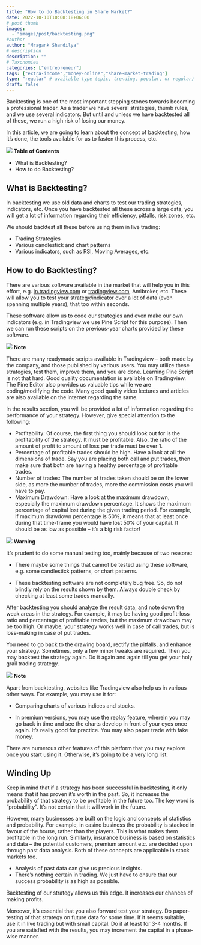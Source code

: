 ```yaml
---
title: "How to do Backtesting in Share Market?"
date: 2022-10-10T10:08:18+06:00
# post thumb
images:
  - "images/post/backtesting.png"
#author
author: "Mragank Shandilya"
# description
description: ""
# Taxonomies
categories: ["entrepreneur"]
tags: ["extra-income","money-online","share-market-trading"]
type: "regular" # available type (epic, trending, popular, or regular)
draft: false
---
```


Backtesting is one of the most important stepping stones towards becoming a professional trader. As a trader we have several strategies, thumb rules, and we use several indicators. But until and unless we have backtested all of these, we run a high risk of losing our money. 

In this article, we are going to learn about the concept of backtesting, how it’s done, the tools available for us to fasten this process, etc. 

<div class="toc-mak">
<img src="../../images/pencil.png">
<b>Table of Contents</b>
<ul>
<li>What is Backtesting?</li>
<li>How to do Backtesting?</li>
</ul>
</div>

## What is Backtesting?

In backtesting we use old data and charts to test our trading strategies, indicators, etc. Once you have backtested all these across a large data, you will get a lot of information regarding their efficiency, pitfalls, risk zones, etc. 

We should backtest all these before using them in live trading:
* Trading Strategies
* Various candlestick and chart patterns 
* Various indicators, such as RSI, Moving Averages, etc. 


## How to do Backtesting? 

There are various software available in the market that will help you in this effort, e.g. <a href="https://in.tradingview.com/" target="_blank" title="tradingview" class="mak-link">in.tradingview.com</a> or <a href="https://www.tradingview.com/" target="_blank" title="tradingview" class="mak-link">tradingview.com</a>, Amibroker, etc. These will allow you to test your strategy/indicator over a lot of data (even spanning multiple years), that too within seconds. 

These software allow us to code our strategies and even make our own indicators (e.g. in Tradingview we use Pine Script for this purpose). Then we can run these scripts on the previous-year charts provided by these software. 

<div class="toc-mak">
  <img src="../../../images/pencil.png">
  <b>Note</b><br>

There are many readymade scripts available in Tradingview – both made by the company, and those published by various users. You may utilize these strategies, test them, improve them, and you are done. Learning Pine Script is not that hard. Good quality documentation is available on Tradingview. The Pine Editor also provides us valuable tips while we are coding/modifying the code. Many good quality video lectures and articles are also available on the internet regarding the same. 
</div>

In the results section, you will be provided a lot of information regarding the performance of your strategy. However, give special attention to the following:
* Profitability: Of course, the first thing you should look out for is the profitability of the strategy. It must be profitable. Also, the ratio of the amount of profit to amount of loss per trade must be over 1. 
* Percentage of profitable trades should be high. Have a look at all the dimensions of trade. Say you are placing both call and put trades, then make sure that both are having a healthy percentage of profitable trades. 
* Number of trades: The number of trades taken should be on the lower side, as more the number of trades, more the commission costs you will have to pay.
* Maximum Drawdown: Have a look at the maximum drawdown, especially the maximum drawdown percentage. It shows the maximum percentage of capital lost during the given trading period. For example, if maximum drawdown percentage is 50%, it means that at least once during that time-frame you would have lost 50% of your capital. It should be as low as possible – it’s a big risk factor! 

<div class="danger-mak">
  <img src="../../../images/warning.png">
  <b>Warning</b><br>

It’s prudent to do some manual testing too, mainly because of two reasons:

* There maybe some things that cannot be tested using these software, e.g. some candlestick patterns, or chart patterns.

* These backtesting software are not completely bug free. So, do not blindly rely on the results shown by them. Always double check by checking at least some trades manually. 
</div>

After backtesting you should analyze the result data, and note down the weak areas in the strategy. For example, it may be having good profit-loss ratio and percentage of profitable trades, but the maximum drawdown may be too high. Or maybe, your strategy works well in case of call trades, but is loss-making in case of put trades. 

You need to go back to the drawing board, rectify the pitfalls, and enhance your strategy. Sometimes, only a few minor tweaks are required. Then you may backtest the strategy again. Do it again and again till you get your holy grail trading strategy. 

<div class="toc-mak">
  <img src="../../../images/pencil.png">
  <b>Note</b><br>

Apart from backtesting, websites like Tradingview also help us in various other ways. For example, you may use it for:

* Comparing charts of various indices and stocks. 

* In premium versions, you may use the replay feature, wherein you may go back in time and see the charts develop in front of your eyes once again. It’s really good for practice. You may also paper trade with fake money. 

There are numerous other features of this platform that you may explore once you start using it. Otherwise, it’s going to be a very long list. 
</div>


## Winding Up

Keep in mind that if a strategy has been successful in backtesting, it only means that it has proven it’s worth in the past. So, it increases the probability of that strategy to be profitable in the future too. The key word is “probability”. It’s not certain that it will work in the future. 

However, many businesses are built on the logic and concepts of statistics and probability. For example, in casino business the probability is stacked in favour of the house, rather than the players. This is what makes them profitable in the long run. Similarly, insurance business is based on statistics and data – the potential customers, premium amount etc. are decided upon through past data analysis. Both of these concepts are applicable in stock markets too. 
* Analysis of past data can give us precious insights. 
* There’s nothing certain in trading. We just have to ensure that our success probability is as high as possible. 

Backtesting of our strategy allows us this edge. It increases our chances of making profits. 

Moreover, it’s essential that you also forward test your strategy. Do paper-testing of that strategy on future data for some time. If it seems suitable, use it in live trading but with small capital. Do it at least for 3-4 months. If you are satisfied with the results, you may increment the capital in a phase-wise manner. 
